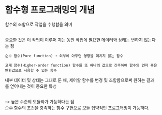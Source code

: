 # 함수형 프로그래밍의 개념

함수의 조합으로 작업을 수행함을 의미

<br>
중요한 것은 이 작업이 이루어 지는 동안 작업에 필요한 데이터와 상태는 변하지 않는다는 점

<br>

```
순수 함수(Pure function) : 외부에 아무런 영향을 미치지 않는 함수

고계 함수(Higher-order function) 함수를 또 하나의 값으로 간주하여 함수의 인자 혹은 반환값으로 사용할 수 있는 함수
```

내부 데이터 및 상태는 그대로 둔 채, 제어할 함수를 변경 및 조합함으로써 원하는 결과를 얻어내는 것이 중요한 특성

<br>
-> 높은 수준의 모듈화가 가능하다는 점

<br>
순수 함수의 조건을 충족하는 함수 구현으로 모듈 집약적인 프로그래밍이 가능하다.


